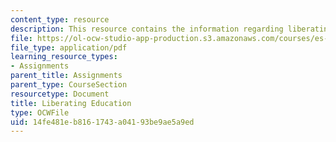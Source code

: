 ```yaml
---
content_type: resource
description: This resource contains the information regarding liberating education.
file: https://ol-ocw-studio-app-production.s3.amazonaws.com/courses/es-291-learning-seminar-experiments-in-education-spring-2003/14fe481eb8161743a04193be9ae5a9ed_MITES_291S03_7c_liberating.pdf
file_type: application/pdf
learning_resource_types:
- Assignments
parent_title: Assignments
parent_type: CourseSection
resourcetype: Document
title: Liberating Education
type: OCWFile
uid: 14fe481e-b816-1743-a041-93be9ae5a9ed
---
```

